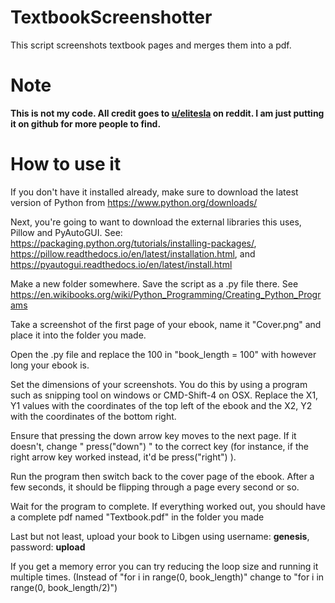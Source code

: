 # TextbookScreenshotter
This script screenshots textbook pages and merges them into a pdf.

# Note
**This is not my code. All credit goes to [u/elitesla](https://www.reddit.com/user/elitesla) on reddit. I am just putting it on github for more people to find.**
# How to use it
If you don't have it installed already, make sure to download the latest version of Python from https://www.python.org/downloads/

Next, you're going to want to download the external libraries this uses, Pillow and PyAutoGUI. See: https://packaging.python.org/tutorials/installing-packages/, https://pillow.readthedocs.io/en/latest/installation.html, and https://pyautogui.readthedocs.io/en/latest/install.html

Make a new folder somewhere. Save the script as a .py file there. See https://en.wikibooks.org/wiki/Python_Programming/Creating_Python_Programs

Take a screenshot of the first page of your ebook, name it "Cover.png" and place it into the folder you made.

Open the .py file and replace the 100 in "book_length = 100" with however long your ebook is.

Set the dimensions of your screenshots. You do this by using a program such as snipping tool on windows or CMD-Shift-4 on OSX. Replace the X1, Y1 values with the coordinates of the top left of the ebook and the X2, Y2 with the coordinates of the bottom right.

Ensure that pressing the down arrow key moves to the next page. If it doesn't, change " press("down") " to the correct key (for instance, if the right arrow key worked instead, it'd be press("right") ).

Run the program then switch back to the cover page of the ebook. After a few seconds, it should be flipping through a page every second or so.

Wait for the program to complete. If everything worked out, you should have a complete pdf named "Textbook.pdf" in the folder you made

Last but not least, upload your book to Libgen using username: **genesis**, password: **upload**

If you get a memory error you can try reducing the loop size and running it multiple times. (Instead of "for i in range(0, book_length)" change to "for i in range(0, book_length/2)")
